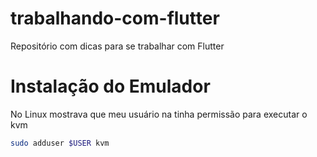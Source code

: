 # trabalhando-com-flutter
Repositório com dicas para se trabalhar com Flutter


# Instalação do Emulador
No Linux mostrava que meu usuário na tinha permissão para executar o kvm

```sh
sudo adduser $USER kvm
```
